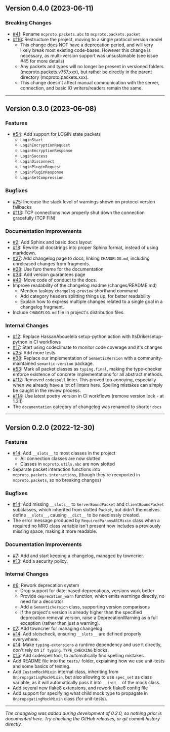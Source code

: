 ## Version 0.4.0 (2023-06-11)

### Breaking Changes

- [#41](https://github.com/py-mine/mcproto/issues/41): Rename `mcproto.packets.abc` to `mcproto.packets.packet`
- [#116](https://github.com/py-mine/mcproto/issues/116): Restructure the project, moving to a single protocol version model
  - This change does NOT have a deprecation period, and will very likely break most existing code-bases. However this change is necessary, as multi-version support was unsustainable (see issue #45 for more details)
  - Any packets and types will no longer be present in versioned folders (mcproto.packets.v757.xxx), but rather be directly in the parent directory (mcproto.packets.xxx).
  - This change doesn't affect manual communication with the server, connection, and basic IO writers/readers remain the same.

---


## Version 0.3.0 (2023-06-08)

### Features

- [#54](https://github.com/py-mine/mcproto/issues/54): Add support for LOGIN state packets
  - `LoginStart`
  - `LoginEncryptionRequest`
  - `LoginEncryptionResponse`
  - `LoginSuccess`
  - `LoginDisconnect`
  - `LoginPluginRequest`
  - `LoginPluginResponse`
  - `LoginSetCompression`

### Bugfixes

- [#75](https://github.com/py-mine/mcproto/issues/75): Increase the stack level of warnings shown on protocol version fallbacks
- [#113](https://github.com/py-mine/mcproto/issues/113): TCP connections now properly shut down the connection gracefully (TCP FIN)

### Documentation Improvements

- [#2](https://github.com/py-mine/mcproto/issues/2): Add Sphinx and basic docs layout
- [#18](https://github.com/py-mine/mcproto/issues/18): Rewrite all docstrings into proper Sphinx format, instead of using markdown.
- [#27](https://github.com/py-mine/mcproto/issues/27): Add changelog page to docs, linking `CHANGELOG.md`, including unreleased changes from fragments.
- [#28](https://github.com/py-mine/mcproto/issues/28): Use furo theme for the documentation
- [#34](https://github.com/py-mine/mcproto/issues/34): Add version guarantees page
- [#40](https://github.com/py-mine/mcproto/issues/40): Move code of conduct to the docs.
- Improve readability of the changelog readme (changes/README.md)
   - Mention taskipy `changelog-preview` shorthand command
   - Add category headers splitting things up, for better readability
   - Explain how to express multiple changes related to a single goal in a changelog fragment.
- Include `CHANGELOG.md` file in project's distribution files.

### Internal Changes

- [#12](https://github.com/py-mine/mcproto/issues/12): Replace HassanAbouelela setup-python action with ItsDrike/setup-python in CI workflows
- [#17](https://github.com/py-mine/mcproto/issues/17): Start using codeclimate to monitor code coverage and it's changes
- [#35](https://github.com/py-mine/mcproto/issues/35): Add more tests
- [#38](https://github.com/py-mine/mcproto/issues/38): Replace our implementation of `SemanticVersion` with a community-maintained `semantic-version` package.
- [#53](https://github.com/py-mine/mcproto/issues/53): Mark all packet classes as `typing.final`, making the type-checker enforce existence of concrete implementations for all abstract methods.
- [#112](https://github.com/py-mine/mcproto/issues/112): Removed `codespell` linter. This proved too annoying, especially when we already have a lot of linters here. Spelling mistakes can simply be caught in the review process.
- [#114](https://github.com/py-mine/mcproto/issues/114): Use latest poetry version in CI workflows (remove version lock - at 1.3.1)
- The `documentation` category of changelog was renamed to shorter `docs`

---


## Version 0.2.0 (2022-12-30)

### Features

- [#14](https://github.com/py-mine/mcproto/issues/14): Add `__slots__` to most classes in the project
  - All connection classes are now slotted
  - Classes in `mcproto.utils.abc` are now slotted
- Separate packet interaction functions into `mcproto.packets.interactions`, (though they're reexported in
  `mcproto.packets`, so no breaking changes)

### Bugfixes

- [#14](https://github.com/py-mine/mcproto/issues/14): Add missing `__slots__` to `ServerBoundPacket` and `ClientBoundPacket` subclasses, which inherited from slotted
  `Packet`, but didn't themselves define `__slots__`, causing `__dict__` to be needlessly created.
- The error message produced by `RequiredParamsABCMixin` class when a required no MRO class variable isn't present now
  includes a previously missing space, making it more readable.

### Documentation Improvements

- [#7](https://github.com/py-mine/mcproto/issues/7): Add and start keeping a changelog, managed by towncrier.
- [#13](https://github.com/py-mine/mcproto/issues/13): Add a security policy.

### Internal Changes

- [#6](https://github.com/py-mine/mcproto/issues/6): Rework deprecation system
  - Drop support for date-based deprecations, versions work better
  - Provide `deprecation_warn` function, which emits warnings directly, no need for a decorator
  - Add a `SemanticVersion` class, supporting version comparisons
  - If the project's version is already higher than the specified deprecation removal version, raise a DeprecationWarning
    as a full exception (rather than just a warning).
- [#7](https://github.com/py-mine/mcproto/issues/7): Add towncrier for managing changelog
- [#14](https://github.com/py-mine/mcproto/issues/14): Add slotscheck, ensuring `__slots__` are defined properly everywhere.
- [#14](https://github.com/py-mine/mcproto/issues/14): Make `typing-extensions` a runtime dependency and use it directly, don't rely on `if typing.TYPE_CHECKING` blocks.
- [#15](https://github.com/py-mine/mcproto/issues/15): Add codespell tool, to automatically find spelling mistakes.
- Add README file into the `tests/` folder, explaining how we use unit-tests and some basics of testing.
- Add `CustomMockMixin` internal class, inheriting from `UnpropagatingMockMixin`, but also allowing to use `spec_set` as
  class variable, as it will automatically pass it into `__init__` of the mock class.
- Add several new flake8 extensions, and rework flake8 config file
- Add support for specifying what child mock type to propagate in `UnpropagatingMockMixin` class (for unit-tests).

---

*The changelog was added during development of 0.2.0, so nothing prior is documented here. Try checking the GitHub
releases, or git commit history directly.*
